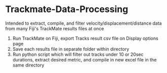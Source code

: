 # Trackmate-Data-Processing
 Intended to extract, compile, and filter velocity/displacement/distance data from many Fiji's TrackMate results files at once

1. Run TrackMate on Fiji, export Tracks result csv file on Display options page
2. Save each results file in separate folder within directory
3. Run python script which will filter out tracks under 10 or 20sec durations, extract desired metric, and compile in new excel file in the same directory